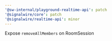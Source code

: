 ```yaml
---
'@sw-internal/playground-realtime-api': patch
'@signalwire/core': patch
'@signalwire/realtime-api': minor
---
```


Expose `removeAllMembers` on RoomSession
